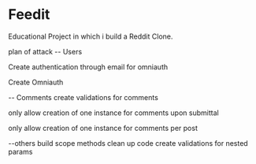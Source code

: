 # Feedit
Educational Project in which i build a Reddit Clone.

plan of attack -- Users

Create authentication through email for omniauth

Create Omniauth

-- Comments
create validations for comments

only allow creation of one instance for comments upon submittal

only allow creation of one instance for comments per post

--others
build scope methods
clean up code
create validations for nested params
